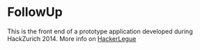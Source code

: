 FollowUp
========

This is the front end of a prototype application developed during HackZurich 2014.
More info on [HackerLegue](https://www.hackerleague.org/hackathons/hackzurich-2014/hacks/followup)
